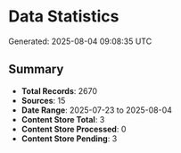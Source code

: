 # Data Statistics

Generated: 2025-08-04 09:08:35 UTC

## Summary

- **Total Records**: 2670
- **Sources**: 15
- **Date Range**: 2025-07-23 to 2025-08-04
- **Content Store Total**: 3
- **Content Store Processed**: 0
- **Content Store Pending**: 3
